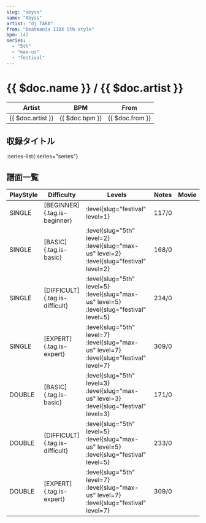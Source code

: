 ```yaml
---
slug: "abyss"
name: "Abyss"
artist: "dj TAKA"
from: "beatmania IIDX 5th style"
bpm: 142
series:
  - "5th"
  - "max-us"
  - "festival"
---
```


# {{ $doc.name }} / {{ $doc.artist }}

|Artist|BPM|From|
|------|---|----|
|{{ $doc.artist }}|{{ $doc.bpm }}|{{ $doc.from }}|

## 収録タイトル

:series-list{:series="series"}

## 譜面一覧

|PlayStyle|Difficulty|Levels|Notes|Movie|
|---------|----------|------|-----|-----|
|SINGLE|[BEGINNER]{.tag.is-beginner}|<div class="field is-grouped is-grouped-multiline">:level{slug="festival" level=1}</div>|117/0||
|SINGLE|[BASIC]{.tag.is-basic}|<div class="field is-grouped is-grouped-multiline">:level{slug="5th" level=2} :level{slug="max-us" level=2} :level{slug="festival" level=2}</div>|168/0||
|SINGLE|[DIFFICULT]{.tag.is-difficult}|<div class="field is-grouped is-grouped-multiline">:level{slug="5th" level=5} :level{slug="max-us" level=5} :level{slug="festival" level=5}</div>|234/0||
|SINGLE|[EXPERT]{.tag.is-expert}|<div class="field is-grouped is-grouped-multiline">:level{slug="5th" level=7} :level{slug="max-us" level=7} :level{slug="festival" level=7}</div>|309/0||
|DOUBLE|[BASIC]{.tag.is-basic}|<div class="field is-grouped is-grouped-multiline">:level{slug="5th" level=3} :level{slug="max-us" level=3} :level{slug="festival" level=3}</div>|171/0||
|DOUBLE|[DIFFICULT]{.tag.is-difficult}|<div class="field is-grouped is-grouped-multiline">:level{slug="5th" level=5} :level{slug="max-us" level=5} :level{slug="festival" level=5}</div>|233/0||
|DOUBLE|[EXPERT]{.tag.is-expert}|<div class="field is-grouped is-grouped-multiline">:level{slug="5th" level=7} :level{slug="max-us" level=7} :level{slug="festival" level=7}</div>|309/0||

